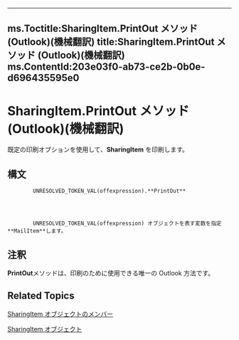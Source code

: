 

---
ms.Toctitle:SharingItem.PrintOut メソッド (Outlook)(機械翻訳)
title:SharingItem.PrintOut メソッド (Outlook)(機械翻訳)
ms.ContentId:203e03f0-ab73-ce2b-0b0e-d696435595e0
---
# SharingItem.PrintOut メソッド (Outlook)(機械翻訳)




既定の印刷オプションを使用して、**SharingItem** を印刷します。

## 構文

            UNRESOLVED_TOKEN_VAL(offexpression).**PrintOut**




            UNRESOLVED_TOKEN_VAL(offexpression) オブジェクトを表す変数を指定**MailItem**します。



## 注釈
**PrintOut**メソッドは、印刷のために使用できる唯一の Outlook 方法です。



## Related Topics

[SharingItem オブジェクトのメンバー](719ad60e-2242-2c54-778f-006b61690389.md)

[SharingItem オブジェクト](63dd3451-44f3-7cc4-c6e2-7dad5835a7d2.md)




